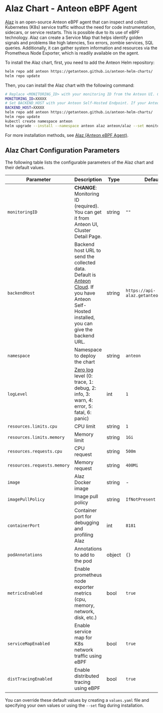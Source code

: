 # Alaz Chart - Anteon eBPF Agent

[Alaz](https://github.com//alaz) is an open-source Anteon eBPF agent that can inspect and collect Kubernetes (K8s) service traffic without the need for code instrumentation, sidecars, or service restarts. This is possible due to its use of eBPF technology. Alaz can create a Service Map that helps identify golden signals and problems like high latencies, 5xx errors, zombie services, SQL queries. Additionally, it can gather system information and resources via the Prometheus Node Exporter, which is readily available on the agent.

To install the Alaz chart, first, you need to add the Anteon Helm repository:

```bash
helm repo add anteon https://getanteon.github.io/anteon-helm-charts/
helm repo update
```

Then, you can install the Alaz chart with the following command:
```bash
# Replace <MONITORING_ID> with your monitoring ID from the Anteon UI. Change XXXXX with your monitoring ID.
MONITORING_ID=XXXXX
# Set BACKEND_HOST with your Anteon Self-Hosted Endpoint. If your Anteon Self-Hosted endpoint is http://localhost:8014, then BACKEND_HOST=http://localhost:8014/api
BACKEND_HOST=XXXXX
helm repo add anteon https://getanteon.github.io/anteon-helm-charts/
helm repo update
kubectl create namespace anteon
helm upgrade --install --namespace anteon alaz anteon/alaz --set monitoringID=$MONITORING_ID --set backendHost=$BACKEND_HOST
```

For more installation methods, see [Alaz (Anteon eBPF Agent)](https://github.com/getanteon/alaz).

## Alaz Chart Configuration Parameters

The following table lists the configurable parameters of the Alaz chart and their default values.

| Parameter | Description | Type | Default |
| --- | --- | --- | --- |
| `monitoringID` | **CHANGE**: Monitoring ID (required). You can get it from Anteon UI, Cluster Detail Page. | string | `""` |
| `backendHost` | Backend host URL to send the collected data. Default is [Anteon Cloud](https://app.getanteon.com/). If you have Anteon Self-Hosted installed, you can give the backend URL. | string | `https://api-alaz.getanteon.com:443` |
| `namespace` | Namespace to deploy the chart | string | `anteon` |
| `logLevel` | [Zero log](https://github.com/rs/zerolog) level (0: trace, 1: debug, 2: info, 3: warn, 4: error, 5: fatal, 6: panic) | int | `1` |
| `resources.limits.cpu` | CPU limit | string | `1` |
| `resources.limits.memory` | Memory limit | string | `1Gi` |
| `resources.requests.cpu` | CPU request | string | `500m` |
| `resources.requests.memory` | Memory request | string | `400Mi` |
| `image` | Alaz Docker image | string | - |
| `imagePullPolicy` | Image pull policy | string | `IfNotPresent` |
| `containerPort` | Container port for debugging and profiling Alaz | int | `8181` |
| `podAnnotations` | Annotations to add to the pod | object | `{}` |
| `metricsEnabled` | Enable prometheus node exporter metrics (cpu, memory, network, disk, etc.) | bool | `true` |
| `serviceMapEnabled` | Enable service map for K8s network traffic using eBPF | bool | `true` |
| `distTracingEnabled` | Enable distributed tracing using eBPF | bool | `true` |

You can override these default values by creating a `values.yaml` file and specifying your own values or using the `--set` flag during installation.
